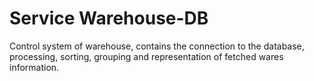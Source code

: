 # Service Warehouse-DB

Control system of warehouse, contains the connection to the database, processing, sorting, grouping and representation of fetched wares information.
